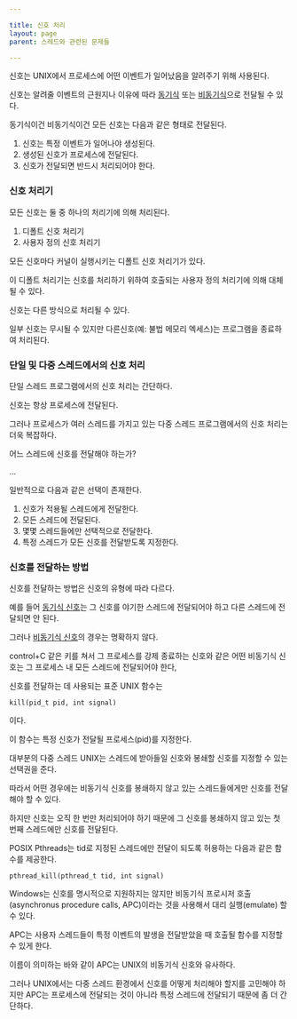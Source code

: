 ```yaml
---

title: 신호 처리
layout: page
parent: 스레드와 관련된 문제들 

---
```




신호는 UNIX에서 프로세스에 어떤 이벤트가 일어났음을 알려주기 위해 사용된다.

신호는 알려줄 이벤트의 근원지나 이유에 따라 [동기식](동기식.html) 또는 [비동기식](비동기식-신호.html)으로 전달될 수 있다.

동기식이건 비동기식이건 모든 신호는 다음과 같은 형태로 전달된다.

1. 신호는 특정 이벤트가 일어나야 생성된다.
2. 생성된 신호가 프로세스에 전달된다.
3. 신호가 전달되면 반드시 처리되어야 한다.

### 신호 처리기

모든 신호는 둘 중 하나의 처리기에 의해 처리된다.

1. 디폴트 신호 처리기
2. 사용자 정의 신호 처리기

모든 신호마다 커널이 실행시키는 디폴트 신호 처리기가 있다.

이 디폴트 처리기는 신호를 처리하기 위하여 호출되는 사용자 정의 처리기에 의해 대체될 수 있다.

신호는 다른 방식으로 처리될 수 있다.

일부 신호는 무시될 수 있지만 다른신호(예: 불법 메모리 엑세스)는 프로그램을 종료하여 처리된다.

### 단일 및 다중 스레드에서의 신호 처리

단일 스레드 프로그램에서의 신호 처리는 간단하다.

신호는 항상 프로세스에 전달된다.

그러나 프로세스가 여러 스레드를 가지고 있는 다중 스레드 프로그램에서의 신호 처리는 더욱 복잡하다.

어느 스레드에 신호를 전달해야 하는가?

...

일반적으로 다음과 같은 선택이 존재한다.

1. 신호가 적용될 스레드에게 전달한다.
2. 모든 스레드에 전달된다.
3. 몇몇 스레드들에만 선택적으로 전달한다.
4. 특정 스레드가 모든 신호를 전달받도록 지정한다.

### 신호를 전달하는 방법

신호를 전달하는 방법은 신호의 유형에 따라 다르다.

예를 들어 [동기식 신호](동기식-신호.html)는 그 신호를 야기한 스레드에 전달되어야 하고 다른 스레드에 전달되면 안 된다.

그러나 [비동기식 신호](비동기식-신호.html)의 경우는 명확하지 않다.

control+C 같은 키를 쳐서 그 프로세스를 강제 종료하는 신호와 같은 어떤 비동기식 신호는 그 프로세스 내 모든 스레드에 전달되어야 한다,

신호를 전달하는 데 사용되는 표준 UNIX 함수는

    kill(pid_t pid, int signal)

이다.

이 함수는 특정 신호가 전달될 프로세스(pid)를 지정한다.

대부분의 다중 스레드 UNIX는 스레드에 받아들일 신호와 봉쇄할 신호를 지정할 수 있는 선택권을 준다.

따라서 어떤 경우에는 비동기식 신호를 봉쇄하지 않고 있는 스레드들에게만 신호를 전달해야 할 수 있다.

하지만 신호는 오직 한 번만 처리되어야 하기 때문에 그 신호를 봉쇄하지 않고 있는 첫 번째 스레드에만 신호를 전달된다.

POSIX Pthreads는 tid로 지정된 스레드에만 전달이 되도록 허용하는 다음과 같은 함수를 제공한다.

    pthread_kill(pthread_t tid, int signal)

Windows는 신호를 명시적으로 지원하지는 않지만 비동기식 프로시저 호출(asynchronus procedure calls, APC)이라는 것을 사용해서 대리 실행(emulate) 할 수 있다.

APC는 사용자 스레드들이 특정 이벤트의 발생을 전달받았을 때 호출될 함수를 지정할 수 있게 한다.

이름이 의미하는 바와 같이 APC는 UNIX의 비동기식 신호와 유사하다.

그러나 UNIX에서는 다중 스레드 환경에서 신호를 어떻게 처리해야 할지를 고민해야 하지만 APC는 프로세스에 전달되는 것이 아니라 특정 스레드에 전달되기 때문에 좀 더 간단하다.